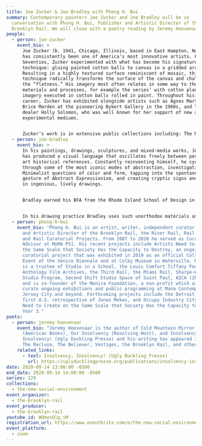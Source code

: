 ```yaml
---
title: Joe Zucker & Joe Bradley with Phong H. Bui
summary: Contemporary painters Joe Zucker and Joe Bradley will be in
  conversation with Phong H. Bui, Publisher and Artistic Director of the
  Brooklyn Rail. We will close with a poetry reading by Jeremy Hoevenaar.
people:
  - person: joe-zucker
    event_bio: >
      Joe Zucker (b. 1941, Chicago, Illinois, based in East Hampton, New York)
      has consistently been one of America’s most innovative artists. From the
      Seventies, Zucker experimented with what has become his signature
      technique: gluing painted cotton balls to canvas in a gridded arrangement.
      Resulting in a highly textured surface reminiscent of mosaic, this
      technique radically transforms the surface of the canvas and challenges
      the “flatness.” His imagery most often relates in some way to the
      materials and processes, for example the series’ with cotton plantation
      imagery executed in cotton balls rolled in paint. Throughout his extensive
      career, Zucker has exhibited alongside artists such as Agnes Martin and
      Brice Marden at the pioneering Bykert Gallery in the 1960s, and later with
      dealer Holly Solomon, who was well known for her support of new and
      experimental mediums.


      Zucker’s work is in extensive public collections including: The Museum of Modern Art, New York, The National Gallery of Victoria, Melbourne, The Philadelphia Museum of Art, The Tel Aviv Museum, Israel, The Whitney Museum of American Art, New York, The Brooklyn Museum, The Metropolitan Museum of Art, New York and many others.
  - person: joe-bradley
    event_bio: >
      In his paintings, drawings, sculptures, and mixed-media works, Joe Bradley
      has produced a visual language that oscillates freely between personal and
      art historical references. Constantly reinventing himself, he cycles
      through some of the most iconic modes of abstraction, investigating
      Minimalist questions of color and form, tapping into the spontaneous
      gesture of Abstract Expressionism, and creating cryptic signs and symbols
      in ingenious, lively drawings.


      Bradley earned his BFA from the Rhode Island School of Design in 1999 and had his first gallery show in New York in 2003. Just three years later he had his first solo exhibition at MoMA PS1, which included boldly painted monochromatic canvases arranged in geometric formations. These modular paintings investigate the ways that colors exist in relation to each other and to negative space, while subtly evoking architectural structures and human or robotic figures. In recent works Bradley paints fragments of unprimed canvas on the floor, collecting studio debris in swaths of color. Imbuing abstraction with a tactile immediacy, he applies the oil paint in thick layers to create captivating, tessellated compositions.


      In his drawing practice Bradley uses such unorthodox materials as cardboard scraps, loose paper, and even sticky notes. While artistic precedents appear to be among his works’ influences and inspirations, they never settle into certainty. In many ways Bradley holds a mirror up to the art world itself, finding humor in the ever-shifting trends and traditions of recent art history. One aspect of his practice that remains constant is his emphasis on process: the intuitive motions of the artist’s hand, as well as the effects of material, memory, and environment. For his Schmagoo Paintings (2008), Bradley drew invented symbols and doodles with grease pencil on raw canvas, presenting lighthearted subject matter with a direct, gestural confidence. Though vaguely familiar—recalling children’s drawings, comic book sketches, cave paintings, and ideograms—the images are devoid of specific meaning, exploring the very implications of the creative act.
  - person: phong-h-bui
    event_bio: "Phong H. Bui is an artist, writer, independent curator, Publisher
      and Artistic Director of the Brooklyn Rail, the River Rail, Rail Editions,
      and Rail Curatorial Projects. From 2007 to 2010 he served as Curatorial
      Advisor at MoMA PS1. His recent projects include Artists Need to Create on
      the Same Scale that Society Has the Capacity to Destroy, an ongoing
      curatorial project that was exhibited in 2019 as an official Collateral
      Event of the Venice Biennale and at Colby Museum in Waterville, Maine. He
      is a trustee of Studio in a School, the Louis Comfort Tiffany Foundation,
      Anthology Film Archives, the Third Rail, the Miami Rail, Sharpe-Walentas
      Studio Program, Second Shift Studio Space of Saint Paul, AICA (2007-2020),
      and is co-founder of the Monira Foundation, a non-profit which aims to
      curate ongoing exhibitions and public programming at Mana Contemporary in
      Jersey City and beyond. Forthcoming projects include the Detroit Rail, the
      first U.S. retrospective of Jonas Mekas, and Occupy Industry City: Artists
      Need to Create on the Same Scale that Society Has the Capacity to Destroy,
      Year 3."
poets:
  - person: jeremy-hoevenaar
    event_bio: "Jeremy Hoevenaar is the author of Cold Mountain Mirror Displacement
      (American Books), Our Insolvency (Resolving Host), and Insolvency,
      Insolvency! (Ugly Duckling Presse) and his writing has appeared in 6x6,
      The Recluse, The Believer, Vestiges, the Brooklyn Rail, and others. "
    related_links:
      - text: Insolvency, Insolvency! (Ugly Duckling Presse)
        url: https://uglyducklingpresse.org/publications/insolvency-insolvency/
date: 2020-09-14 13:00:00 -0500
end_date: 2020-09-14 14:00:00 -0500
series: 129
collections:
  - the-new-social-environment
event_organizer:
  - the-brooklyn-rail
event_producer:
  - the-brooklyn-rail
youtube_id: WQmosQlg_sM
registration_url: https://www.eventbrite.com/e/the-new-social-environment-129-joe-zucker-joe-bradley-tickets-120605539415
event_platform:
  - zoom
---
```

